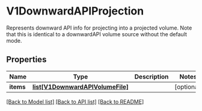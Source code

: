 # V1DownwardAPIProjection

Represents downward API info for projecting into a projected volume. Note that this is identical to a downwardAPI volume source without the default mode.
## Properties
Name | Type | Description | Notes
------------ | ------------- | ------------- | -------------
**items** | [**list[V1DownwardAPIVolumeFile]**](V1DownwardAPIVolumeFile.md) |  | [optional] 

[[Back to Model list]](../README.md#documentation-for-models) [[Back to API list]](../README.md#documentation-for-api-endpoints) [[Back to README]](../README.md)


